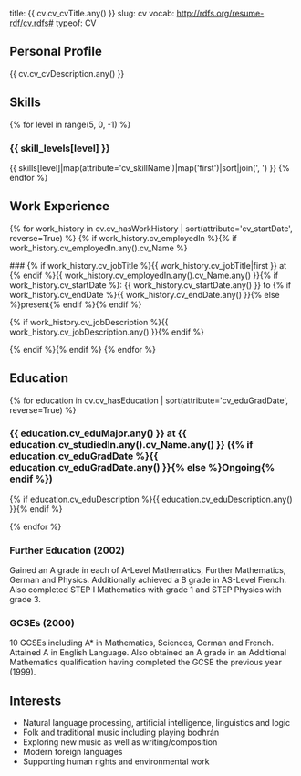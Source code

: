 title: {{ cv.cv_cvTitle.any() }}
slug: cv
vocab: http://rdfs.org/resume-rdf/cv.rdfs#
typeof: CV


<div property="aboutPerson" typeof="Person" resource="{{cv.cv_aboutPerson.any()}}"></div>

## Personal Profile

{{ cv.cv_cvDescription.any() }}


## Skills

{% for level in range(5, 0, -1) %}
### {{ skill_levels[level] }}

<span typeof="Skill" property="hasSkill"><span property="skillName">{{ skills[level]|map(attribute='cv_skillName')|map('first')|sort|join('</span></span>, <span typeof="Skill" property="hasSkill"><span property="skillName">') }}</span></span>
{% endfor %}


## Work Experience

{% for work_history in cv.cv_hasWorkHistory | sort(attribute='cv_startDate', reverse=True) %}
{% if work_history.cv_employedIn %}{% if work_history.cv_employedIn.any().cv_Name %}
<div typeof="WorkHistory" property="hasWorkHistory" markdown="1">
### {% if work_history.cv_jobTitle %}<span property="jobTitle">{{ work_history.cv_jobTitle|first }}</span> at {% endif %}<span typeof="Company" property="employedIn"><span property="Name">{{ work_history.cv_employedIn.any().cv_Name.any() }}</span></span>{% if work_history.cv_startDate %}: <span property="startDate">{{ work_history.cv_startDate.any() }}</span> to {% if work_history.cv_endDate %}<span property="endDate">{{ work_history.cv_endDate.any() }}</span>{% else %}present{% endif %}{% endif %}

{% if work_history.cv_jobDescription %}{{ work_history.cv_jobDescription.any() }}{% endif %}
</div>
{% endif %}{% endif %}
{% endfor %}


## Education

{% for education in cv.cv_hasEducation | sort(attribute='cv_eduGradDate', reverse=True) %}

<div typeof="Education" property="hasEducation" markdown="1">

### <span property="eduMajor">{{ education.cv_eduMajor.any() }}</span> at <span typeof="EducationalOrg" property="studiedIn"><span property="Name">{{ education.cv_studiedIn.any().cv_Name.any() }}</span></span> ({% if education.cv_eduGradDate %}<span property="eduGradDate">{{ education.cv_eduGradDate.any() }}</span>{% else %}Ongoing{% endif %})

{% if education.cv_eduDescription %}<span property="eduDescription">{{ education.cv_eduDescription.any() }}</span>{% endif %}

</div>

{% endfor %}

### Further Education (2002)

Gained an A grade in each of A-Level Mathematics, Further Mathematics,
German and Physics. Additionally achieved a B grade in AS-Level French.
Also completed STEP I Mathematics with grade 1 and STEP Physics with
grade 3.

### GCSEs (2000)

10 GCSEs including A\* in Mathematics, Sciences, German and French.
Attained A in English Language. Also obtained an A grade in an
Additional Mathematics qualification having completed the GCSE the
previous year (1999).


## Interests

-   Natural language processing, artificial intelligence, linguistics
    and logic
-   Folk and traditional music including playing bodhrán
-   Exploring new music as well as writing/composition
-   Modern foreign languages
-   Supporting human rights and environmental work
